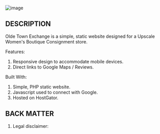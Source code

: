 ![image](https://user-images.githubusercontent.com/59033117/135487337-91522b45-7052-4574-a496-7e77639343a6.png)

DESCRIPTION
------------
Olde Town Exchange is a simple, static website designed for a Upscale Women's Boutique Consignment store.


Features:
1. Responsive design to accommodate mobile devices.
2. Direct links to Google Maps / Reviews.


Built With:
1. Simple, PHP static website.
2. Javascript used to connect with Google.
3. Hosted on HostGator.


BACK MATTER
------------
1. Legal disclaimer: 

